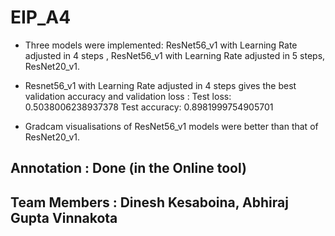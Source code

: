 # EIP_A4

* Three models were implemented: ResNet56_v1 with Learning Rate adjusted in 4 steps , ResNet56_v1 with Learning Rate adjusted in 5 steps, ResNet20_v1.

* Resnet56_v1 with Learning Rate adjusted in 4 steps gives the best validation accuracy and validation loss :
  Test loss: 0.5038006238937378
  Test accuracy: 0.8981999754905701

* Gradcam visualisations of ResNet56_v1 models were better than that of ResNet20_v1.






## Annotation : Done (in the Online tool)
## Team Members : Dinesh Kesaboina, Abhiraj Gupta Vinnakota
